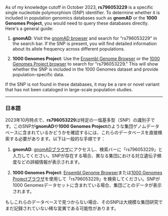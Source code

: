 As of my knowledge cutoff in October 2023, **rs796053229** is a specific single nucleotide polymorphism (SNP) identifier. To determine whether it is included in population genomics databases such as **gnomAD** or the **1000 Genomes Project**, you would need to query these databases directly. Here's a general guide:

1. **gnomAD**: Visit the [gnomAD browser](https://gnomad.broadinstitute.org/) and search for "rs796053229" in the search bar. If the SNP is present, you will find detailed information about its allele frequency across different populations.

2. **1000 Genomes Project**: Use the [Ensembl Genome Browser](https://www.ensembl.org/) or the [1000 Genomes Project browser](https://www.internationalgenome.org/) to search for "rs796053229." This will show whether the SNP is included in the 1000 Genomes dataset and provide population-specific data.

If the SNP is not found in these databases, it may be a rare or novel variant that has not been cataloged in large-scale population studies.

---

### 日本語
2023年10月時点で、**rs796053229**は特定の一塩基多型（SNP）の識別子です。このSNPが**gnomAD**や**1000 Genomes Project**のような集団ゲノムデータベースに含まれているかどうかを確認するには、これらのデータベースを直接検索する必要があります。以下は一般的な手順です：

1. **gnomAD**: [gnomADブラウザ](https://gnomad.broadinstitute.org/)にアクセスし、検索バーに「rs796053229」と入力してください。SNPが存在する場合、異なる集団における対立遺伝子頻度などの詳細情報が表示されます。

2. **1000 Genomes Project**: [Ensembl Genome Browser](https://www.ensembl.org/)または[1000 Genomes Projectブラウザ](https://www.internationalgenome.org/)を使用して「rs796053229」を検索してください。SNPが1000 Genomesデータセットに含まれている場合、集団ごとのデータが表示されます。

もしこれらのデータベースで見つからない場合、そのSNPは大規模な集団研究でまだ記録されていない稀な変異である可能性があります。